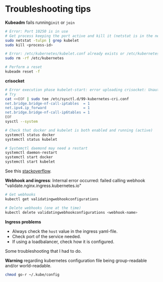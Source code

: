# Troubleshooting tips

**Kubeadm** fails running`init` or `join`

```bash
# Error: Port 10250 is in use
# Get process keeping the port active and kill it (netstat is in the net-tools package)
sudo netstat -tulpn | grep kubelet
sudo kill <process-id>

# Error: /etc/kubernetes/kubelet.conf already exists or /etc/kubernetes/pki/ca.crt already exists
sudo rm -rf /etc/kubernetes

# Perform a reset
kubeadm reset -f
```

**crisocket**

```bash
# Error execution phase kubelet-start: error uploading crisocket: Unauthorized
# Try
cat <<EOF | sudo tee /etc/sysctl.d/99-kubernetes-cri.conf
net.bridge.bridge-nf-call-iptables  = 1
net.ipv4.ip_forward                 = 1
net.bridge.bridge-nf-call-ip6tables = 1
EOF
sysctl --system

# Check that docker and kubelet is both enabled and running (active)
systemctl status docker
systemctl status kubelet

# Systemctl daemond may need a restart
systemctl daemon-restart
systemctl start docker
systemctl start kubelet
```

See this [stackoverflow](https://stackoverflow.com/questions/66816932/worker-node-joining-error-error-execution-phase-kubelet-start-error-uploading).

**Webhook and ingress**: Internal error occurred: failed calling webhook "validate.nginx.ingress.kubernetes.io"

```bash
# Get webhooks
kubectl get validatingwebhookconfigurations

# Delete webhooks (one at the time)
kubectl delete validatingwebhookconfigurations <webhook-name>
```

**Ingress problems**

* Always check the `host` value in the ingress yaml-file.
* Check port of the service needed.
* If using a loadbalancer, check how it is configured.

Some troubleshooting that I had to do.

**Warning** regarding kubernetes configuration file being group-readable and/or world-readable.

```bash
chmod go-r ~/.kube/config
```
